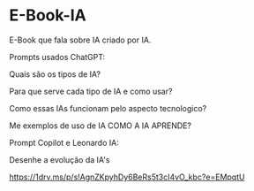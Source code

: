 # E-Book-IA
E-Book que fala sobre IA criado por IA.  
   
Prompts usados ChatGPT:  
  
Quais são os tipos de IA?  
  
Para que serve cada tipo de IA e como usar?  
  
Como essas IAs funcionam pelo aspecto tecnologico?  
  
Me exemplos de uso de IA COMO A IA APRENDE?  
  
Prompt Copilot e Leonardo IA:  
  
Desenhe a evolução da IA's  



https://1drv.ms/p/s!AgnZKpyhDy6BeRs5t3cI4vO_kbc?e=EMpqtU


